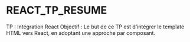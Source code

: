 # REACT_TP_RESUME
TP : Intégration React Objectif : Le but de ce TP est d’intégrer le template HTML vers React, en adoptant une approche par composant.
